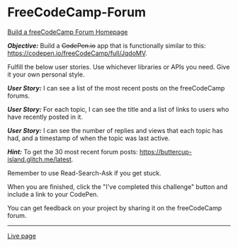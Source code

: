 # FreeCodeCamp-Forum
<a href="https://www.freecodecamp.org/learn/coding-interview-prep/take-home-projects/build-a-freecodecamp-forum-homepage" target="_blank">Build a freeCodeCamp Forum Homepage</a>



_**Objective:**_ Build a <del>CodePen.io</del> app that is functionally similar to this: https://codepen.io/freeCodeCamp/full/JqdoMV.

Fulfill the below user stories. Use whichever libraries or APIs you need. Give it your own personal style.

_**User Story:**_ I can see a list of the most recent posts on the freeCodeCamp forums.

_**User Story:**_ For each topic, I can see the title and a list of links to users who have recently posted in it.

_**User Story:**_ I can see the number of replies and views that each topic has had, and a timestamp of when the topic was last active.

_**Hint:**_ To get the 30 most recent forum posts: https://buttercup-island.glitch.me/latest.

Remember to use Read-Search-Ask if you get stuck.

When you are finished, click the "I've completed this challenge" button and include a link to your CodePen.

You can get feedback on your project by sharing it on the freeCodeCamp forum.
<hr />
<a href="https://cselko.offyoucode.co.uk/fcc/take_home/forum/" target="_blank">Live page</a>
